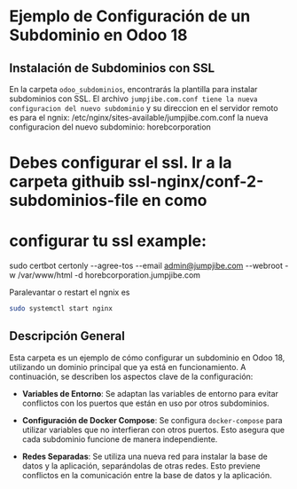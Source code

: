# Ejemplo de Configuración de un Subdominio en Odoo 18

## Instalación de Subdominios con SSL

En la carpeta `odoo_subdominios`, encontrarás la plantilla para instalar subdominios con SSL. El archivo `jumpjibe.com.conf tiene la nueva configuracion del nuevo subdominio` y su direccion en el servidor remoto es para el ngnix: /etc/nginx/sites-available/jumpjibe.com.conf la nueva configuracion del nuevo subdominio:
horebcorporation




# Debes configurar el ssl. Ir a la carpeta githuib ssl-nginx/conf-2-subdominios-file en como 
# configurar tu ssl example:
sudo certbot certonly --agree-tos --email admin@jumpjibe.com --webroot -w /var/www/html -d horebcorporation.jumpjibe.com

Paralevantar o restart el ngnix es 
```bash
sudo systemctl start nginx
```
## Descripción General

Esta carpeta es un ejemplo de cómo configurar un subdominio en Odoo 18, utilizando un dominio principal que ya está en funcionamiento. A continuación, se describen los aspectos clave de la configuración:

- **Variables de Entorno**: Se adaptan las variables de entorno para evitar conflictos con los puertos que están en uso por otros subdominios.
  
- **Configuración de Docker Compose**: Se configura `docker-compose` para utilizar variables que no interfieran con otros puertos. Esto asegura que cada subdominio funcione de manera independiente.

- **Redes Separadas**: Se utiliza una nueva red para instalar la base de datos y la aplicación, separándolas de otras redes. Esto previene conflictos en la comunicación entre la base de datos y la aplicación.
